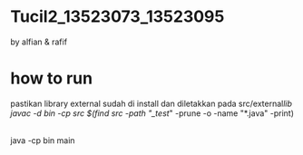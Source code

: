 # Tucil2_13523073_13523095

by alfian & rafif

# how to run

pastikan library external sudah di install dan diletakkan pada src/external*lib
javac -d bin -cp src $(find src -path "\_test*" -prune -o -name "\*.java" -print)

<br>
java -cp bin main
